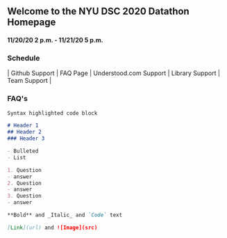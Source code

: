 ## Welcome to the NYU DSC 2020 Datathon Homepage
#### 11/20/20 2 p.m. - 11/21/20 5 p.m.

### Schedule
| Github Support  | FAQ Page  | Understood.com Support  | Library Support   | Team Support  |

### FAQ's

```markdown
Syntax highlighted code block

# Header 1
## Header 2
### Header 3

- Bulleted
- List

1. Question
- answer
2. Question
- answer
3. Question
- answer

**Bold** and _Italic_ and `Code` text

[Link](url) and ![Image](src)
```
